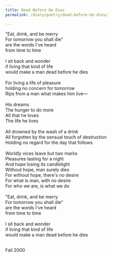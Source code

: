 ```yaml
---
title: Dead Before He Dies
permalink: /diary/poetry/dead-before-he-dies/

---
```

<div class="poetry">

&quot;Eat, drink, and be merry<br/>
For tomorrow you shall die&quot;<br/>
are the words I've heard<br/>
from time to time<br/>
<br/>
I sit back and wonder<br/>
if living that kind of life<br/>
would make a man dead before he dies<br/>
<br/>
For living a life of pleasure<br/>
holding no concern for tomorrow<br/>
Rips from a man what makes him live—<br/>
<br/>
His dreams<br/>
The hunger to do more<br/>
All that he loves<br/>
The life he lives<br/>
<br/>
All drowned by the wash of a drink<br/>
All forgotten by the sensual touch of destruction<br/>
Holding no regard for the day that follows<br/>
<br/>
Worldly vices leave but two marks<br/>
Pleasures lasting for a night<br/>
And hope losing its candlelight<br/>
Without hope, man surely dies<br/>
For without hope, there's no desire<br/>
For what is man, with no desire<br/>
For who we are, is what we do<br/>
<br/>
&quot;Eat, drink, and be merry<br/>
For tomorrow you shall die&quot;<br/>
are the words I've heard<br/>
from time to time<br/>
<br/>
I sit back and wonder<br/>
if living that kind of life<br/>
would make a man dead before he dies<br/>
<br/>

<div class="poetry_date">Fall 2000</div>



</div>
